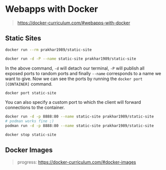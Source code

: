# Webapps with Docker

> <https://docker-curriculum.com/#webapps-with-docker>

## Static Sites

```sh
docker run --rm prakhar1989/static-site
```

```sh
docker run -d -P --name static-site prakhar1989/static-site
```

In the above command, `-d` will detach our terminal, `-P` will publish all
exposed ports to random ports and finally `--name` corresponds to a name we
want to give. Now we can see the ports by running the `docker port [CONTAINER]`
command.

```sh
docker port static-site
```

You can also specify a custom port to which the client will forward connections
to the container.

```sh
docker run -d -p 8888:80 --name static-site prakhar1989/static-site
# podman works fine ;)
podman run -d -p 8888:80 --name static-site prakhar1989/static-site
```

```sh
docker stop static-site
```

## Docker Images

> progress: <https://docker-curriculum.com/#docker-images>
